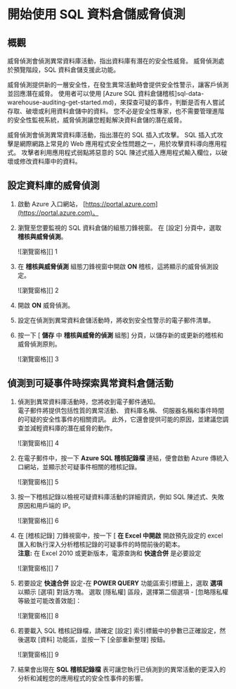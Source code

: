 <properties
   pageTitle="開始使用 SQL 資料倉儲威脅偵測"
   description="如何開始使用 SQL 資料倉儲威脅偵測"
   services="sql-data-warehouse"
   documentationCenter=""
   authors="lodipalm"
   manager="mausher"
   editor="barbkess"/>

<tags
   ms.service="sql-data-warehouse"
   ms.devlang="NA"
   ms.topic="article"
   ms.tgt_pltfrm="NA"
   ms.workload="data-services"
   ms.date="11/24/2015"
   ms.author="lodipalm"/>


# 開始使用 SQL 資料倉儲威脅偵測

## 概觀

威脅偵測會偵測異常資料庫活動，指出資料庫有潛在的安全性威脅。 威脅偵測處於預覽階段，SQL 資料倉儲支援此功能。

威脅偵測提供新的一層安全性，在發生異常活動時會提供安全性警示，讓客戶偵測並回應潛在威脅。 使用者可以使用 [Azure SQL 資料倉儲稽核]sql-data-warehouse-auditing-get-started.md)，來探查可疑的事件，判斷是否有人嘗試存取、破壞或利用資料倉儲中的資料。
您不必是安全性專家，也不需要管理進階的安全性監視系統，威脅偵測讓您輕鬆解決資料倉儲的潛在威脅。

威脅偵測會偵測異常資料庫活動，指出潛在的 SQL 插入式攻擊。 SQL 插入式攻擊是網際網路上常見的 Web 應用程式安全性問題之一，用於攻擊資料導向應用程式。 攻擊者利用應用程式弱點將惡意的 SQL 陳述式插入應用程式輸入欄位，以破壞或修改資料庫中的資料。


## 設定資料庫的威脅偵測

1. 啟動 Azure 入口網站， [https://portal.azure.com](https://portal.azure.com)。

2. 瀏覽至您要監視的 SQL 資料倉儲的組態刀鋒視窗。 在 [設定] 分頁中，選取 **稽核與威脅偵測**。

    ![瀏覽窗格][] 1

3. 在 **稽核與威脅偵測** 組態刀鋒視窗中開啟 **ON** 稽核，這將顯示的威脅偵測設定。

    ![瀏覽窗格][] 2

4. 開啟 **ON** 威脅偵測。

5. 設定在偵測到異常資料倉儲活動時，將收到安全性警示的電子郵件清單。

6. 按一下 [ **儲存** 中 **稽核與威脅的偵測** 組態] 分頁，以儲存新的或更新的稽核和威脅偵測原則。

    ![瀏覽窗格][] 3


## 偵測到可疑事件時探索異常資料倉儲活動

1. 偵測到異常資料庫活動時，您將收到電子郵件通知。 <br/>
電子郵件將提供包括性質的異常活動、 資料庫名稱、 伺服器名稱和事件時間的可疑的安全性事件的相關資訊。 此外，它還會提供可能的原因，並建議您調查並減輕資料庫的潛在威脅的動作。<br/>

    ![瀏覽窗格][] 4

2. 在電子郵件中，按一下 **Azure SQL 稽核記錄檔** 連結，便會啟動 Azure 傳統入口網站，並顯示於可疑事件相關的稽核記錄。

    ![瀏覽窗格][] 5

3. 按一下稽核記錄以檢視可疑資料庫活動的詳細資訊，例如 SQL 陳述式、失敗原因和用戶端的 IP。

    ![瀏覽窗格][] 6

4. 在 [稽核記錄] 刀鋒視窗中，按一下 [  **在 Excel 中開啟** 開啟預先設定的 excel 匯入和執行深入分析稽核記錄的可疑事件的時間前後的範本。<br/>
**注意:** 在 Excel 2010 或更新版本，電源查詢和 **快速合併** 是必要設定

    ![瀏覽窗格][] 7

5. 若要設定 **快速合併** 設定-在 **POWER QUERY** 功能區索引標籤上，選取 **選項** 以顯示 [選項] 對話方塊。 選取 [隱私權] 區段，選擇第二個選項 - [忽略隱私權等級並可能改善效能]：

    ![瀏覽窗格][] 8

6. 若要載入 SQL 稽核記錄檔，請確定 [設定] 索引標籤中的參數已正確設定，然後選取 [資料] 功能區，並按一下 [全部重新整理] 按鈕。

    ![瀏覽窗格][] 9

7. 結果會出現在 **SQL 稽核記錄檔** 表可讓您執行已偵測到的異常活動的更深入的分析和減輕您的應用程式的安全性事件的影響。


<!--Image references-->
[1]: ./media/sql-data-warehouse-security-threat-detection/1_td_click_on_settings.png
[2]: ./media/sql-data-warehouse-security-threat-detection/2_td_turn_on_auditing.png
[3]: ./media/sql-data-warehouse-security-threat-detection/3_td_turn_on_threat_detection.png
[4]: ./media/sql-data-warehouse-security-threat-detection/4_td_email.png
[5]: ./media/sql-data-warehouse-security-threat-detection/5_td_audit_records.png
[6]: ./media/sql-data-warehouse-security-threat-detection/6_td_audit_record_details.png
[7]: ./media/sql-data-warehouse-security-threat-detection/7_td_audit_records_open_excel.png
[8]: ./media/sql-data-warehouse-security-threat-detection/8_td_excel_fast_combine.png
[9]: ./media/sql-data-warehouse-security-threat-detection/9_td_excel_parameters.png

